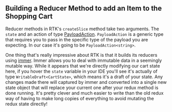 ## Building a Reducer Method to add an Item to the Shopping Cart

Reducer methods in RTK's `createSlice` method take two arguments. The `state`
and an action of type
[PayloadAction](https://redux.js.org/usage/usage-with-typescript#application-usage).
`PayloadAction` is a generic type that requires you to pass in the specific type
of the payload you are expecting. In our case it's going to be
`PayloadAction<string>`.

One thing that's really impressive about RTK is that it builds its reducers
using [immer](https://github.com/immerjs/immer). Immer allows you to deal with
immutable data in a seemingly mutable way. While it appears that we're directly
modifying our cart state here, if you hover the `state` variable in your IDE
you'll see it's actually of type `WritableDraft<CartState>`, which means it's a
draft of your state. Any changes made there will captured by immer and converted
into a single new state object that will replace your current one after your
redux method is done running. It's pretty clever and much easier to write than
the old redux way of having to make long copies of everything to avoid mutating
the redux state directly!
